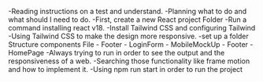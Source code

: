 -Reading instructions on a test and understand.
-Planning what to do and what should I need to do.
-First, create a new React project Folder
-Run a command installing react v18.
-Install Tailwind CSS and configuring Tailwind
-Using Tailwind CSS to make the design more responsive.
-set up a folder Structure
    components File
        - Footer
        - LoginForm
        - MobileMockUp
        - Footer
        - HomePage
-Always trying to run in order to see the output and the responsiveness of a web.
-Searching those functionality like frame motion and how to implement it. 
-Using npm run start in order to run the project

